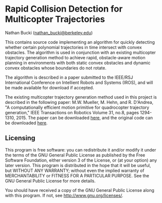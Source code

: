 # Rapid Collision Detection for Multicopter Trajectories

Nathan Bucki (nathan_bucki@berkeley.edu)

This contains source code implementing an algorithm for quickly detecting whether certain polynomial trajectories in time intersect with convex obstacles. The algorithm is used in conjunction with an existing multicopter trajectory generation method to achieve rapid, obstacle-aware motion planning in environments with both static convex obstacles and dynamic convex obstacles whose boundaries do not rotate.

The algorithm is described in a paper submitted to the IEEE/RSJ International Conference on Intellient Robots and Systems (IROS), and will be made available for download if accepted.

The existing multicopter trajectory generation method used in this project is described in the following paper: M.W. Mueller, M. Hehn, and R. D'Andrea, "A computationally efficient motion primitive for quadrocopter trajectory generation," IEEE Transactions on Robotics Volume 31, no.8, pages 1294-1310, 2015. The paper can be downloaded [here](https://hiperlab.berkeley.edu/publications/), and the original code can be downloaded [here](https://github.com/markwmuller/RapidQuadrocopterTrajectories).

## Licensing

This program is free software: you can redistribute it and/or modify it under the terms of the GNU General Public License as published by the Free Software Foundation, either version 3 of the License, or (at your option) any later version.
This program is distributed in the hope that it will be useful, but WITHOUT ANY WARRANTY; without even the implied warranty of MERCHANTABILITY or FITNESS FOR A PARTICULAR PURPOSE. See the GNU General Public License for more details.

You should have received a copy of the GNU General Public License along with this program. If not, see http://www.gnu.org/licenses/.